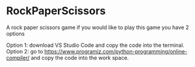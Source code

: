 # RockPaperScissors
A rock paper scissors game if you would like to play this game you have 2 options

Option 1:  download VS Studio Code and copy the code into the terminal.
Option 2: go to https://www.programiz.com/python-programming/online-compiler/ and copy the code into the work space.
